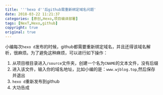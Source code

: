 ```yaml
---
title: '''hexo d''后github需重新绑定域名问题'
date: 2018-03-22 11:21:37
categories: [原创,Hexo,项目编译部署]
tags: [NexT,Hexo,github]
copyright: true
original: true
---
```

小编每次`hexo d`发布的时候，github都需要重新绑定域名，并且还得该域名解析，很麻烦。为了避免这种麻烦，可以进行如下操作：  
<!-- more -->
1. 从项目根目录进入`/source`文件夹，创建一个名为`CNAME`的文本文件，没有后缀
2. 进入该文件，输入你的域名地址，比如小编的是：`www.wjblog.top`,然后保存并退出
3. `hexo d`重新发布到github  
4. 大功告成

